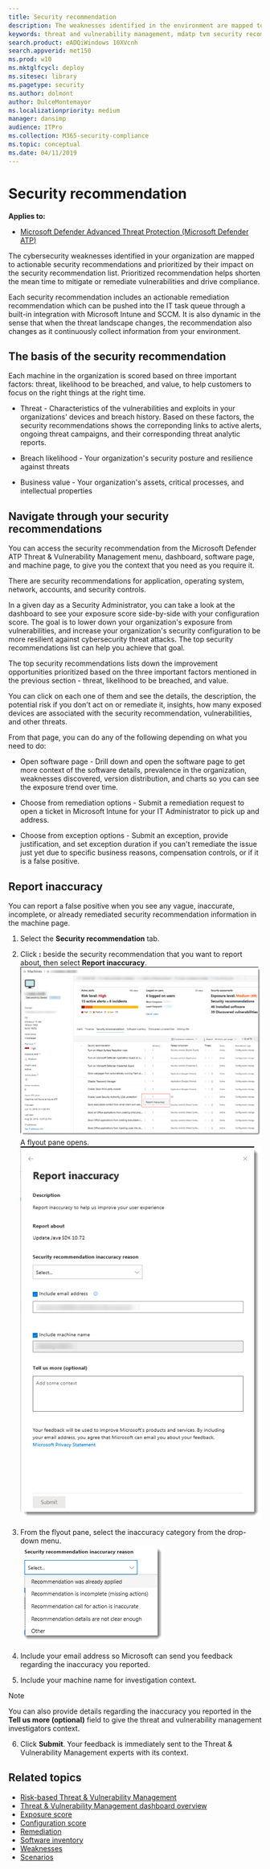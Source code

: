 ```yaml
---
title: Security recommendation
description: The weaknesses identified in the environment are mapped to actionable security recommendations and prioritized by their impact on the organizational exposure score.
keywords: threat and vulnerability management, mdatp tvm security recommendation, cybersecurity recommendation, actionable security recommendation
search.product: eADQiWindows 10XVcnh
search.appverid: met150
ms.prod: w10
ms.mktglfcycl: deploy
ms.sitesec: library
ms.pagetype: security
ms.author: dolmont
author: DulceMontemayor
ms.localizationpriority: medium
manager: dansimp
audience: ITPro
ms.collection: M365-security-compliance 
ms.topic: conceptual
ms.date: 04/11/2019
---
```

# Security recommendation
**Applies to:**
- [Microsoft Defender Advanced Threat Protection (Microsoft Defender ATP)](https://go.microsoft.com/fwlink/p/?linkid=2069559)

The cybersecurity weaknesses identified in your organization are mapped to actionable security recommendations and prioritized by their impact on the security recommendation list. Prioritized recommendation helps shorten the mean time to mitigate or remediate vulnerabilities and drive compliance.

Each security recommendation includes an actionable remediation recommendation which can be pushed into the IT task queue through a built-in integration with Microsoft Intune and SCCM. It is also dynamic in the sense that when the threat landscape changes, the recommendation also changes as it continuously collect information from your environment. 

## The basis of the security recommendation
Each machine in the organization is scored based on three important factors: threat, likelihood to be breached, and value, to help customers to focus on the right things at the right time.

- Threat - Characteristics of the vulnerabilities and exploits in your organizations' devices and breach history. Based on these factors, the security recommendations shows the correponding links to active alerts, ongoing threat campaigns, and their corresponding threat analytic reports. 

- Breach likelihood - Your organization's security posture and resilience against threats

- Business value - Your organization's assets, critical processes, and intellectual properties


## Navigate through your security recommendations
You can access the security recommendation from the Microsoft Defender ATP Threat & Vulnerability Management menu, dashboard, software page, and machine page, to give you the context that you need as you require it. 

There are security recommendations for application, operating system, network, accounts, and security controls. 

In a given day as a Security Administrator, you can take a look at the dashboard to see your exposure score side-by-side with your configuration score. The goal is to lower down your organization's exposure from vulnerabilities, and increase your organization's security configuration to be more resilient against cybersecurity threat attacks. The top security recommendations list can help you achieve that goal. 

The top security recommendations lists down the improvement opportunities prioritized based on the three important factors mentioned in the previous section - threat, likelihood to be breached, and value.   

You can click on each one of them and see the details, the description, the potential risk if you don't act on or remediate it, insights, how many exposed devices are associated with the security recommendation, vulnerabilities, and other threats.

From that page, you can do any of the following depending on what you need to do:

- Open software page - Drill down and open the software page to get more context of the software details, prevalence in the organization, weaknesses discovered, version distribution, and charts so you can see the exposure trend over time. 

- Choose from remediation options - Submit a remediation request to open a ticket in Microsoft Intune for your IT Administrator to pick up and address.

- Choose from exception options - Submit an exception, provide justification, and set exception duration if you can't remediate the issue just yet due to specific business reasons, compensation controls, or if it is a false positive. 

## Report inaccuracy

You can report a false positive when you see any vague, inaccurate, incomplete, or already remediated security recommendation information in the machine page.

1. Select the **Security recommendation** tab.

2. Click **:** beside the security recommendation that you want to report about,  then select **Report inaccuracy**. 
![Screenshot of Report inaccuracy control from the machine page under the Security recommendation column](images/tvm_report_inaccuracy.png)
<br>A flyout pane opens.</br>
![Screenshot of Report inaccuracy flyout pane](images/tvm_report_inaccuracyflyout.png)

3. From the flyout pane, select the inaccuracy category from the drop-down menu. 
<br>![Screenshot of Report inaccuracy categories drop-down menu](images/tvm_report_inaccuracyoptions.png)</br>

4. Include your email address so Microsoft can send you feedback regarding the inaccuracy you reported.

5. Include your machine name for investigation context.

>[!NOTE]
> You can also provide details regarding the inaccuracy you reported in the **Tell us more (optional)** field to give the threat and vulnerability management investigators context. 

6. Click **Submit**. Your feedback is immediately sent to the Threat & Vulnerability Management experts with its context.




## Related topics
- [Risk-based Threat & Vulnerability Management](next-gen-threat-and-vuln-mgt.md) 
- [Threat & Vulnerability Management dashboard overview](tvm-dashboard-insights.md)
- [Exposure score](tvm-exposure-score.md)
- [Configuration score](configuration-score.md)
- [Remediation](tvm-remediation.md)
- [Software inventory](tvm-software-inventory.md)
- [Weaknesses](tvm-weaknesses.md)
- [Scenarios](threat-and-vuln-mgt-scenarios.md) 
